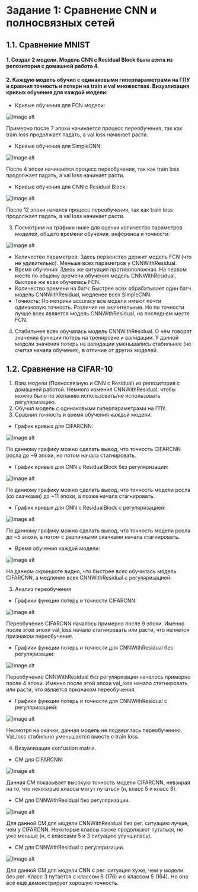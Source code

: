 # Задание 1: Сравнение CNN и полносвязных сетей
## 1.1. Сравнение MNIST

#### 1. Создал 2 модели. Модель CNN с Residual Block была взята из репозитория с домашней работа 4.
#### 2. Каждую модель обучил с одинаковыми гиперпараметрами на ГПУ и сравнил точность и потери на train и val множествах. Визуализация кривых обучения для каждой модели:

- Кривые обучения для FCN модели:

![Image alt](https://github.com/ryabov3/Fundamentals_of_DL_AI/blob/main/%D0%94%D0%BE%D0%BC%D0%B0%D1%88%D0%BD%D1%8F%D1%8F%20%D1%80%D0%B0%D0%B1%D0%BE%D1%82%D0%B0%204/plots/FCN_curves_task_1.jpg)

Примерно после 7 эпохи начинается процесс переобучения, так как train loss продолжает падать, а val loss начинает расти.

- Кривые обучения для SimpleCNN:

![Image alt](https://github.com/ryabov3/Fundamentals_of_DL_AI/blob/main/%D0%94%D0%BE%D0%BC%D0%B0%D1%88%D0%BD%D1%8F%D1%8F%20%D1%80%D0%B0%D0%B1%D0%BE%D1%82%D0%B0%204/plots/SimpleCNN_curves_task_1.jpg)

После 4 эпохи начинается процесс переобучения, так как train loss продолжает падать, а val loss начинает расти.

- Кривые обучения для CNN с Residual Block:

![Image alt](https://github.com/ryabov3/Fundamentals_of_DL_AI/blob/main/%D0%94%D0%BE%D0%BC%D0%B0%D1%88%D0%BD%D1%8F%D1%8F%20%D1%80%D0%B0%D0%B1%D0%BE%D1%82%D0%B0%204/plots/CNNWithResidual_curves_task_1.jpg)

После 12 эпохи начался процесс переобучения, так как train loss продолжает падать, а val loss начинает расти.

3. Посмотрим на графики ниже для оценки количества параметров моделей, общего времени обучения, инференса и точности:

![Image alt](https://github.com/ryabov3/Fundamentals_of_DL_AI/blob/main/%D0%94%D0%BE%D0%BC%D0%B0%D1%88%D0%BD%D1%8F%D1%8F%20%D1%80%D0%B0%D0%B1%D0%BE%D1%82%D0%B0%204/plots/comparation_model_parameters_task_1_1.jpg)

- Количество параметров: Здесь первенство держит модель FCN (что не удивительно). Меньше всех параметров у CNNWithResidual.
- Время обучения: Здесь же ситуация противоположная. На первом месте по общему времени обучения модель CNNWithResidual, быстрее же всех обучилась FCN.
- Количество времени на батч: Быстрее всех обрабатывает один батч модель CNNWithResidual, медленее всех SimpleCNN.
- Точность: По метрики accuracy все модели имеют почти одинаковую точность. Различия не значительные. Но по точности лучше всех является модель CNNWithResidual, на последнем месте FCN.

4. Стабильнее всех обучалась модель CNNWithResidual. О чём говорят значения функции потерь на тренировке и валидации. У данной модели значения потерь на валидации уменьшались стабильнее (не считая начала обучения), в отличие от других моделей.

## 1.2. Сравнение на CIFAR-10

1. Взяз модели (Полносвязную и CNN с Residual) из репозитория с домашней работой. Немного изменил CNNWithResidual, чтобы можно было по желанию использовать/не использовать регуляризацию.
2. Обучил модель с одинаковыми гиперпараметрами на ГПУ.
3. Сравнил точность и время обучения каждой модели.

- График кривых для CIFARCNN:

![Image alt](https://github.com/ryabov3/Fundamentals_of_DL_AI/blob/main/%D0%94%D0%BE%D0%BC%D0%B0%D1%88%D0%BD%D1%8F%D1%8F%20%D1%80%D0%B0%D0%B1%D0%BE%D1%82%D0%B0%204/plots/CIFARCNN_curves_task_1_2.jpg)

По данному графику можно сделать вывод, что точность CIFARCNN росла до ~9 эпохи, но потом начала стагнировать.

- График кривых для CNN с ResidualBlock без регуляризации:

![Image alt](https://github.com/ryabov3/Fundamentals_of_DL_AI/blob/main/%D0%94%D0%BE%D0%BC%D0%B0%D1%88%D0%BD%D1%8F%D1%8F%20%D1%80%D0%B0%D0%B1%D0%BE%D1%82%D0%B0%204/plots/CNN_curves_task_1_2.jpg)

По данному графику можно сделать вывод, что точность модели росла (со скачками) до ~11 эпохи, а позже начала стагнировать.

- График кривых для CNN с ResidualBlock с регуляризацией:

![Image alt](https://github.com/ryabov3/Fundamentals_of_DL_AI/blob/main/%D0%94%D0%BE%D0%BC%D0%B0%D1%88%D0%BD%D1%8F%D1%8F%20%D1%80%D0%B0%D0%B1%D0%BE%D1%82%D0%B0%204/plots/CNN-Regularized_curves_task_1_2.jpg)

По данному графику можно сделать вывод, что точность модели росла до ~5 эпохи, а потом с различными скачками начала стагнировать.

- Время обучения каждой модели:

![Image alt](https://github.com/ryabov3/Fundamentals_of_DL_AI/blob/main/%D0%94%D0%BE%D0%BC%D0%B0%D1%88%D0%BD%D1%8F%D1%8F%20%D1%80%D0%B0%D0%B1%D0%BE%D1%82%D0%B0%204/plots/task_1_2_train_time.jpg)

На данном скриншоте видно, что быстрее всех обучилась модель CIFARCNN, а медленее всех CNNWithResidual с регуляризацией.

3. Анализ переобучения

- Графики функции потерь и точности CIFARCNN:

![Image alt](https://github.com/ryabov3/Fundamentals_of_DL_AI/blob/main/%D0%94%D0%BE%D0%BC%D0%B0%D1%88%D0%BD%D1%8F%D1%8F%20%D1%80%D0%B0%D0%B1%D0%BE%D1%82%D0%B0%204/plots/CIFARCNN_curves_task_1_2.jpg)

Переобучение CIFARCNN началось примерно после 9 эпохи. Именно после этой эпохи val_loss начало стагнировать или расти, что является признаком переобучения.

- Графики функции потерь и точности для CNNWithResidual без регуляризации:

![Image alt](https://github.com/ryabov3/Fundamentals_of_DL_AI/blob/main/%D0%94%D0%BE%D0%BC%D0%B0%D1%88%D0%BD%D1%8F%D1%8F%20%D1%80%D0%B0%D0%B1%D0%BE%D1%82%D0%B0%204/plots/CNN_curves_task_1_2.jpg)

Переобучение CNNWithResidual без регуляризации началось примерно после 4 эпохи. Именно после этой эпохи val_loss начало стагнировать или расти, что является признаком переобучения.

- Графики функции потерь и точности для CNNWithResidual с регуляризацией:

![Image alt](https://github.com/ryabov3/Fundamentals_of_DL_AI/blob/main/%D0%94%D0%BE%D0%BC%D0%B0%D1%88%D0%BD%D1%8F%D1%8F%20%D1%80%D0%B0%D0%B1%D0%BE%D1%82%D0%B0%204/plots/CNN-Regularized_curves_task_1_2.jpg)

Несмотря на скачки, данная модель не подверглась переобучению. Val_loss стабильно уменьшается вместе с train loss.

4. Визуализация confustion matrix.

- CM для CIFARCNN:

 ![Image alt](https://github.com/ryabov3/Fundamentals_of_DL_AI/blob/main/%D0%94%D0%BE%D0%BC%D0%B0%D1%88%D0%BD%D1%8F%D1%8F%20%D1%80%D0%B0%D0%B1%D0%BE%D1%82%D0%B0%204/plots/CIFARCNN_confusion_matrix_task_1_2.jpg)

 Данная CM показывает высокую точность модели CIFARCNN, невзирая на то, что некоторые классы могут путаться (н, класс 5 и класс 3).

 - CM для CNNWithResidual без регуляризации.

![Image alt](https://github.com/ryabov3/Fundamentals_of_DL_AI/blob/main/%D0%94%D0%BE%D0%BC%D0%B0%D1%88%D0%BD%D1%8F%D1%8F%20%D1%80%D0%B0%D0%B1%D0%BE%D1%82%D0%B0%204/plots/CNN_confusion_matrix_task_1_2.jpg)

Для данной CM для модели CNNWithResidual без рег. ситуацию лучше, чем у CIFARCNN. Некоторые классы также продолжают путаться, но уже меньше (н, с классами 5 и 3 ситуацию улучшилась).

- CM для CNNWithResidual с регуляризации.

![Image alt](https://github.com/ryabov3/Fundamentals_of_DL_AI/blob/main/%D0%94%D0%BE%D0%BC%D0%B0%D1%88%D0%BD%D1%8F%D1%8F%20%D1%80%D0%B0%D0%B1%D0%BE%D1%82%D0%B0%204/plots/CNN-Regularized_confusion_matrix_task_1_2.jpg)

Для данной CM для модели CNN с рег. ситуация хуже, чем у модели без рег. Класс 3 путается с классом 6 (176) и с классом 5 (164). Но она всё ещё демонстрирует хорошую точность.

